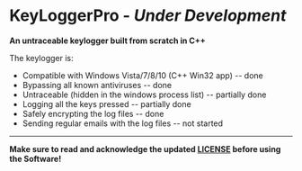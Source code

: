# KeyLoggerPro - _Under Development_
__An untraceable keylogger built from scratch in C++__

The keylogger is:
* Compatible with Windows Vista/7/8/10 (C++ Win32 app)  --  done
* Bypassing all known antiviruses  --  done
* Untraceable (hidden in the windows process list)  --  partially done
* Logging all the keys pressed  --  partially done
* Safely encrypting the log files  --  done
* Sending regular emails with the log files  -- not started

---
__Make sure to read and acknowledge the updated [LICENSE](LICENSE) before using the Software!__
